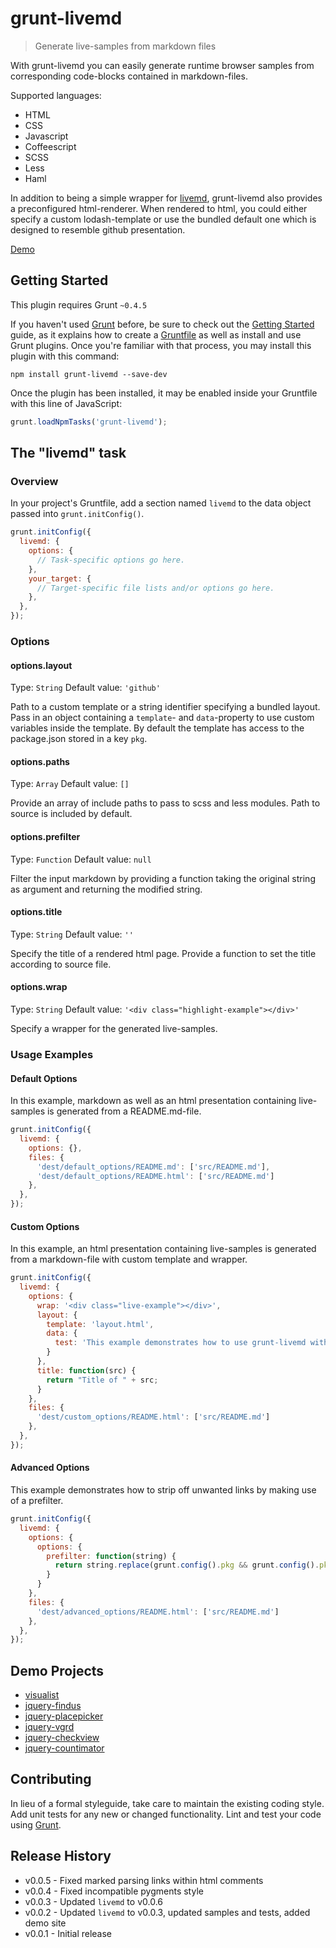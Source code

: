 # grunt-livemd

> Generate live-samples from markdown files

With grunt-livemd you can easily generate runtime browser samples from corresponding code-blocks contained in markdown-files.

Supported languages:

* HTML
* CSS
* Javascript
* Coffeescript
* SCSS
* Less
* Haml

In addition to being a simple wrapper for [livemd](https://github.com/benignware/livemd), grunt-livemd also provides a preconfigured html-renderer.
When rendered to html, you could either specify a custom lodash-template or use the bundled default one which is designed to resemble github presentation.

[Demo](http://benignware.github.io/grunt-livemd)

## Getting Started
This plugin requires Grunt `~0.4.5`

If you haven't used [Grunt](http://gruntjs.com/) before, be sure to check out the [Getting Started](http://gruntjs.com/getting-started) guide, as it explains how to create a [Gruntfile](http://gruntjs.com/sample-gruntfile) as well as install and use Grunt plugins. Once you're familiar with that process, you may install this plugin with this command:

```shell
npm install grunt-livemd --save-dev
```

Once the plugin has been installed, it may be enabled inside your Gruntfile with this line of JavaScript:

```js
grunt.loadNpmTasks('grunt-livemd');
```

## The "livemd" task

### Overview
In your project's Gruntfile, add a section named `livemd` to the data object passed into `grunt.initConfig()`.

```js
grunt.initConfig({
  livemd: {
    options: {
      // Task-specific options go here.
    },
    your_target: {
      // Target-specific file lists and/or options go here.
    },
  },
});
```

### Options

#### options.layout
Type: `String`
Default value: `'github'`

Path to a custom template or a string identifier specifying a bundled layout. Pass in an object containing a `template`- and `data`-property to use custom variables inside the template. By default the template has access to the package.json stored in a key `pkg`.

#### options.paths
Type: `Array`
Default value: `[]`

Provide an array of include paths to pass to scss and less modules. Path to source is included by default.

#### options.prefilter
Type: `Function`
Default value: `null`

Filter the input markdown by providing a function taking the original string as argument and returning the modified string.

#### options.title
Type: `String`
Default value: `''`

Specify the title of a rendered html page. Provide a function to set the title according to source file.

#### options.wrap
Type: `String`
Default value: `'<div class="highlight-example"></div>'`

Specify a wrapper for the generated live-samples.

### Usage Examples

#### Default Options
In this example, markdown as well as an html presentation containing live-samples is generated from a README.md-file.

```js
grunt.initConfig({
  livemd: {
    options: {},
    files: {
      'dest/default_options/README.md': ['src/README.md'],
      'dest/default_options/README.html': ['src/README.md']
    },
  },
});
```

#### Custom Options
In this example, an html presentation containing live-samples is generated from a markdown-file with custom template and wrapper.

```js
grunt.initConfig({
  livemd: {
    options: {
      wrap: '<div class="live-example"></div>',
      layout: {
        template: 'layout.html',
        data: {
          test: 'This example demonstrates how to use grunt-livemd with a custom template'
        }
      },
      title: function(src) {
        return "Title of " + src;
      }
    },
    files: {
      'dest/custom_options/README.html': ['src/README.md']
    },
  },
});
```

#### Advanced Options
This example demonstrates how to strip off unwanted links by making use of a prefilter.

```js
grunt.initConfig({
  livemd: {
    options: {
      options: {
        prefilter: function(string) {
          return string.replace(grunt.config().pkg && grunt.config().pkg.homepage && new RegExp("\\[.*\\]\\(" + grunt.config().pkg.homepage.replace(/[\-\[\]\/\{\}\(\)\*\+\?\.\\\^\$\|]/g, "\\$&") + "\\)", "gi"), "");
        }
      }
    },
    files: {
      'dest/advanced_options/README.html': ['src/README.md']
    },
  },
});
```

## Demo Projects

* [visualist](http://benignware.github.io/visualist/)
* [jquery-findus](http://benignware.github.io/jquery-findus/)
* [jquery-placepicker](http://benignware.github.io/jquery-placepicker/)
* [jquery-vgrd](http://benignware.github.io/jquery-vgrd/)
* [jquery-checkview](http://benignware.github.io/jquery-checkview/)
* [jquery-countimator](http://benignware.github.io/jquery-countimator/)

## Contributing
In lieu of a formal styleguide, take care to maintain the existing coding style. Add unit tests for any new or changed functionality. Lint and test your code using [Grunt](http://gruntjs.com/).

## Release History

* v0.0.5 - Fixed marked parsing links within html comments
* v0.0.4 - Fixed incompatible pygments style
* v0.0.3 - Updated `livemd` to v0.0.6
* v0.0.2 - Updated `livemd` to v0.0.3, updated samples and tests, added demo site
* v0.0.1 - Initial release
